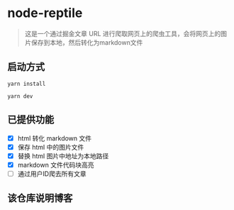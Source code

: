 # node-reptile

> 这是一个通过掘金文章 URL 进行爬取网页上的爬虫工具，会将网页上的图片保存到本地，然后转化为markdown文件

## 启动方式
```shell
yarn install

yarn dev
```

## 已提供功能

- [x] html 转化 markdown 文件
- [x] 保存 html 中的图片文件
- [x] 替换 html 图片中地址为本地路径
- [x] markdown 文件代码块高亮
- [ ] 通过用户ID爬去所有文章

## 该仓库说明博客
